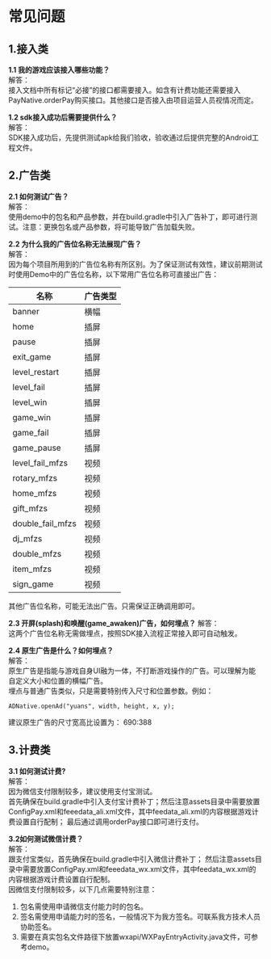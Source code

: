 # 常见问题

## 1.接入类

**1.1 我的游戏应该接入哪些功能？**  
解答：  
接入文档中所有标记“必接”的接口都需要接入。如含有计费功能还需要接入PayNative.orderPay购买接口。其他接口是否接入由项目运营人员视情况而定。

**1.2 sdk接入成功后需要提供什么？**  
解答：  
SDK接入成功后，先提供测试apk给我们验收，验收通过后提供完整的Android工程文件。

## 2.广告类

**2.1 如何测试广告？**  
解答：  
使用demo中的包名和产品参数，并在build.gradle中引入广告补丁，即可进行测试。注意：更换包名或产品参数，将可能导致广告加载失败。

**2.2 为什么我的广告位名称无法展现广告？**  
解答：  
因为每个项目所用到的广告位名称有所区别。为了保证测试有效性，建议前期测试时使用Demo中的广告位名称，以下常用广告位名称可直接出广告：

| 名称             | 广告类型 |
| ---------------- | -------- |
| banner           | 横幅     |
| home             | 插屏     |
| pause            | 插屏     |
| exit_game        | 插屏     |
| level_restart    | 插屏     |
| level_fail       | 插屏     |
| level_win        | 插屏     |
| game_win         | 插屏     |
| game_fail        | 插屏     |
| game_pause       | 插屏     |
| level_fail_mfzs  | 视频     |
| rotary_mfzs      | 视频     |
| home_mfzs        | 视频     |
| gift_mfzs        | 视频     |
| double_fail_mfzs | 视频     |
| dj_mfzs          | 视频     |
| double_mfzs      | 视频     |
| item_mfzs        | 视频     |
| sign_game        | 视频     |

其他广告位名称，可能无法出广告。只需保证正确调用即可。

 **2.3 开屏(splash)和唤醒(game_awaken)广告，如何埋点？** 
 解答：  
 这两个广告位名称无需做埋点，按照SDK接入流程正常接入即可自动触发。

**2.4 原生广告是什么？如何埋点？**  
解答：  
原生广告是指能与游戏自身UI融为一体，不打断游戏操作的广告。可以理解为能自定义大小和位置的横幅广告。  
埋点与普通广告类似，只是需要特别传入尺寸和位置参数。例如：  

```
ADNative.openAd("yuans", width, height, x, y);
```
建议原生广告的尺寸宽高比设置为： 690:388

## 3.计费类

**3.1 如何测试计费?**  
解答：  
因为微信支付限制较多，建议使用支付宝测试。   
首先确保在build.gradle中引入支付宝计费补丁；然后注意assets目录中需要放置ConfigPay.xml和feeedata_ali.xml文件，其中feedata_ali.xml的内容根据游戏计费设置自行配制； 
最后通过调用orderPay接口即可进行支付。

**3.2如何测试微信计费？**  
解答：  
跟支付宝类似，首先确保在build.gradle中引入微信计费补丁；
然后注意assets目录中需要放置ConfigPay.xml和feeedata_wx.xml文件，其中feedata_wx.xml的内容根据游戏计费设置自行配制。  
因微信支付限制较多，以下几点需要特别注意：  

1. 包名需使用申请微信支付能力时的包名。
1. 签名需使用申请能力时的签名，一般情况下为我方签名。可联系我方技术人员协助签名。
1. 需要在真实包名文件路径下放置wxapi/WXPayEntryActivity.java文件，可参考demo。


